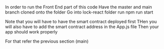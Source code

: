 In order to run the Front End part of this code
Have the master and main branch cloned onto the folder
Go into lock-react folder
run npm run start

Note that you will have to have the smart contract deployed first
THen you will also have to add the smart contract address in the App.js file
Then your app should work properly

For that refer the previous section (main)
